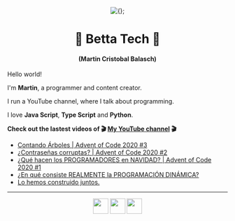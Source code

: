 <!-- Title and short presentation -->
<p align="center"><img alt="{};" src="https://yt3.ggpht.com/a/AATXAJwgLOMFmMyOY3EJbb0lkf3lynGR_1r6A6QL78ZY=s88-c-k-c0x00ffffff-no-rj"></p>
<h1 align="center">🤘 Betta Tech 🤘</h1>
<h4 align="center">(Martin Cristobal Balasch)</h4>

<!-- small paragraphs -->
Hello world!

I'm **Martin**, a programmer and content creator.

I run a YouTube channel, where I talk about programming.

I love **Java Script**, **Type Script** and **Python**.

**Check out the lastest videos of 🎬 [My YouTube channel](https://youtube.com/c/BettaTech) 🎬**
<!-- YouTube workflow implementation using this repository: https://github.com/gautamkrishnar/blog-post-workflow -->

<!-- YOUTUBE:START -->
- [Contando Árboles | Advent of Code 2020 #3](https://www.youtube.com/watch?v=r7HNZReHvFE)
- [¿Contraseñas corruptas? | Advent of Code 2020 #2](https://www.youtube.com/watch?v=fC-JHrqhsYY)
- [¿Qué hacen los PROGRAMADORES en NAVIDAD? | Advent of Code 2020 #1](https://www.youtube.com/watch?v=HYsJyI2z2sQ)
- [¿En qué consiste REALMENTE la PROGRAMACIÓN DINÁMICA?](https://www.youtube.com/watch?v=C240g6_Dsl4)
- [Lo hemos construido juntos.](https://www.youtube.com/watch?v=SS9G69ASR3Q)
<!-- YOUTUBE:END -->

---
 
<!-- Social media icons section -->
<p align="center">
  <a href="https://twitter.com/bettatech"><img src="https://www.flaticon.es/svg/static/icons/svg/733/733579.svg" width="35px"></a>
  <a href="https://www.youtube.com/c/BettaTech"><img src="https://www.flaticon.es/svg/static/icons/svg/1384/1384060.svg" width="35px"></a>
  <a href="https://instagram.com/betta_tech"><img src="https://www.flaticon.es/svg/static/icons/svg/733/733558.svg" width="35px"></a>
</p>

<!-- Thanks to https:flaticon.es for providing all the icons used in this README.md file>
